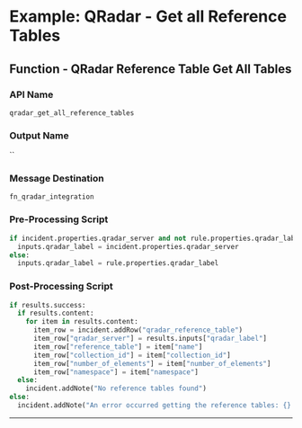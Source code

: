 <!--
    DO NOT MANUALLY EDIT THIS FILE
    THIS FILE IS AUTOMATICALLY GENERATED WITH resilient-circuits codegen
-->

# Example: QRadar - Get all Reference Tables

## Function - QRadar Reference Table Get All Tables

### API Name
`qradar_get_all_reference_tables`

### Output Name
``

### Message Destination
`fn_qradar_integration`

### Pre-Processing Script
```python
if incident.properties.qradar_server and not rule.properties.qradar_label:
  inputs.qradar_label = incident.properties.qradar_server
else:
  inputs.qradar_label = rule.properties.qradar_label
```

### Post-Processing Script
```python
if results.success:
  if results.content:
    for item in results.content:
      item_row = incident.addRow("qradar_reference_table")
      item_row["qradar_server"] = results.inputs["qradar_label"]
      item_row["reference_table"] = item["name"]
      item_row["collection_id"] = item["collection_id"]
      item_row["number_of_elements"] = item["number_of_elements"]
      item_row["namespace"] = item["namespace"]
  else:
    incident.addNote("No reference tables found")
else:
  incident.addNote("An error occurred getting the reference tables: {} from QRadar server: {}".format(results.reason, rule.properties.qradar_label))

```

---

